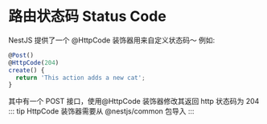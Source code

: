 # 路由状态码 Status Code

NestJS 提供了一个 @HttpCode 装饰器用来自定义状态码～ 例如:

```typescript
@Post()
@HttpCode(204)
create() {
  return 'This action adds a new cat';
}

```

其中有一个 POST 接口，使用@HttpCode 装饰器修改其返回 http 状态码为 204
::: tip
HttpCode 装饰器需要从 @nestjs/common 包导入
:::
